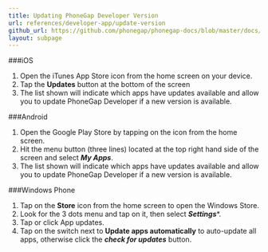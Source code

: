 ```yaml
---
title: Updating PhoneGap Developer Version
url: references/developer-app/update-version
github_url: https://github.com/phonegap/phonegap-docs/blob/master/docs/references/developer-app/update-version.html.md
layout: subpage
---
```


###iOS

1. Open the iTunes App Store icon from the home screen on your device.
2. Tap the **Updates** button at the bottom of the screen
3. The list shown will indicate which apps have updates available and allow you to update PhoneGap Developer if a new version is available. 

###Android

1. Open the Google Play Store by tapping on the icon from the home screen.
2. Hit the menu button (three lines) located at the top right hand side of the screen and select ***My Apps***.
3. The list shown will indicate which apps have updates available and allow you to update PhoneGap Developer if a new version is available. 

###Windows Phone
1. Tap on the **Store** icon from the home screen to open the Windows Store.
2. Look for the 3 dots menu and tap on it, then select ***Settings****.
3. Tap or click App updates.
4. Tap on the switch next to **Update apps automatically** to auto-update all apps, otherwise click the ***check for updates*** button.
 